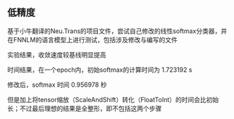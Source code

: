 ## 低精度

基于小牛翻译的Neu.Trans的项目文件，尝试自己修改的线性softmax分类器，并在FNNLM的语言模型上进行测试，包括涉及修改与编写的文件

实验结果，收敛速度较基线明显提高

时间结果，在一个epoch内，初始softmax的计算时间为 1.723192 s

修改后，softmax 时间 0.956978 秒

但是加上将tensor缩放（ScaleAndShift）转化（FloatToInt）的时间会比初始长；不过最后理想的结果是全整形，即不包括这两个步骤
